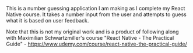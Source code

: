 This is a number guessing application I am making as I complete my React Native course.
It takes a number input from the user and attempts to guess what it is based on user feedback.

Note that this is not my original work and is a product of following along with Maximilian Schwartzmiller's
course "React Native - The Practical Guide" - https://www.udemy.com/course/react-native-the-practical-guide/
